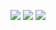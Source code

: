 <p>
<img src="https://img.shields.io/badge/Python3-yellow"></img>
<img src="https://img.shields.io/badge/Java-red"></img>
<img src="https://img.shields.io/badge/C/C#/C++-green">
</p>
